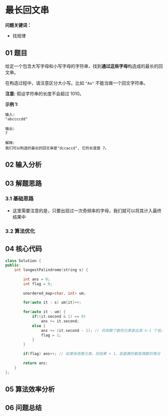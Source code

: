 # 最长回文串
**问题关键词：**

- 找规律

## 01 题目

给定一个包含大写字母和小写字母的字符串，找到**通过这些字母**构造成的最长的回文串。

在构造过程中，请注意区分大小写。比如 `"Aa"` 不能当做一个回文字符串。

**注意:**
假设字符串的长度不会超过 1010。

**示例 1:**

```
输入:
"abccccdd"

输出:
7

解释:
我们可以构造的最长的回文串是"dccaccd", 它的长度是 7。
```

## 02 输入分析



## 03 解题思路

### 3.1 基础思路

- 这里需要注意的是，只要出现过一次奇频率的字母，我们就可以将其计入最终结果中

### 3.2 算法优化



## 04 核心代码

```c++
class Solution {
public:
    int longestPalindrome(string s) {
        
        int ans = 0;
        int flag = 0;
        
        unordered_map<char, int> um;
        
        for(auto it : s) um[it]++;
        
        for(auto it : um) {
            if((it.second & 1) == 0)
                ans += it.second;
            else {
                ans += (it.second - 1); // 将奇数个数的元素拿出其 n-1 个放入解集
                flag = 1;
            }
        }
        
        if(flag) ans++; // 如果有奇数元素，则结果 + 1，前面算的都是偶数的情况
        
        return ans;
    }
};
```



## 05 算法效率分析



## 06 问题总结

